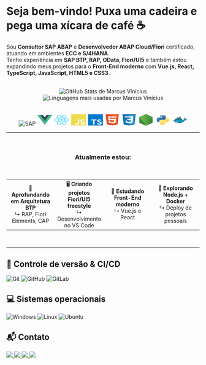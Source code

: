 # Seja bem-vindo! Puxa uma cadeira e pega uma xícara de café ☕

Sou **Consultor SAP ABAP** e **Desenvolvedor ABAP Cloud/Fiori** certificado, atuando em ambientes **ECC e S/4HANA**.  
Tenho experiência em **SAP BTP, RAP, OData, Fiori/UI5** e também estou expandindo meus projetos para o **Front-End moderno** com **Vue.js, React, TypeScript, JavaScript, HTML5 e CSS3**.  

<br>

<!-- Stats -->
<div align="center">
  <img width="49%" alt="GitHub Stats de Marcus Vinícius" src="https://github-readme-stats.vercel.app/api?username=mvmaciell&show_icons=true&theme=tokyonight&hide_border=true&v=3" />
  <img width="49%" alt="Linguagens mais usadas por Marcus Vinícius" src="https://github-readme-stats.vercel.app/api/top-langs/?username=mvmaciell&layout=compact&langs_count=7&theme=tokyonight&hide_border=true&custom_title=Linguagens%20mais%20usadas&v=3" />
</div>

<br>

<!-- Ícones centralizados abaixo dos stats -->
<div align="center"><br>
  <!-- SAP -->
  <img alt="SAP" height="30" width="40" src="https://img.icons8.com/color/48/sap.png" />

  <!-- Front-End -->
  <img alt="Vue.js"      height="30" width="40" src="https://raw.githubusercontent.com/devicons/devicon/master/icons/vuejs/vuejs-original.svg">
  <img alt="React"       height="30" width="40" src="https://raw.githubusercontent.com/devicons/devicon/master/icons/react/react-original.svg">
  <img alt="JavaScript"  height="30" width="40" src="https://raw.githubusercontent.com/devicons/devicon/master/icons/javascript/javascript-plain.svg">
  <img alt="TypeScript"  height="30" width="40" src="https://raw.githubusercontent.com/devicons/devicon/master/icons/typescript/typescript-plain.svg">
  <img alt="HTML5"       height="30" width="40" src="https://raw.githubusercontent.com/devicons/devicon/master/icons/html5/html5-original.svg">
  <img alt="CSS3"        height="30" width="40" src="https://raw.githubusercontent.com/devicons/devicon/master/icons/css3/css3-original.svg">

  <!-- Backend / Suporte -->
  <img alt="Node.js"     height="30" width="40" src="https://raw.githubusercontent.com/devicons/devicon/master/icons/nodejs/nodejs-original.svg">
  <img alt="Python"      height="30" width="40" src="https://raw.githubusercontent.com/devicons/devicon/master/icons/python/python-original.svg">
  <img alt="Docker"      height="30" width="40" src="https://raw.githubusercontent.com/devicons/devicon/master/icons/docker/docker-original.svg">
</div>

---

<br>

<h3 align="center"> Atualmente estou:</h3>

<br>

<table>
  <tr>
    <td align="center" width="25%">
      🚀 <b>Aprofundando em Arquitetura BTP</b><br>
      ↳ RAP, Fiori Elements, CAP
    </td>
    <td align="center" width="25%">
      🖥️ <b>Criando projetos Fiori/UI5 freestyle</b><br>
      ↳ Desenvolvimento no VS Code
    </td>
    <td align="center" width="25%">
      🎨 <b>Estudando Front-End moderno</b><br>
      ↳ Vue.js e React
    </td>
    <td align="center" width="25%">
      🐳 <b>Explorando Node.js + Docker</b><br>
      ↳ Deploy de projetos pessoais
    </td>
  </tr>
</table>

<br>

---

## 🔧 Controle de versão & CI/CD
![Git](https://img.shields.io/badge/-Git-F05032?style=for-the-badge&logo=git&logoColor=white)
![GitHub](https://img.shields.io/badge/-GitHub-181717?style=for-the-badge&logo=github&logoColor=white)
![GitLab](https://img.shields.io/badge/-GitLab-FC6D26?style=for-the-badge&logo=gitlab&logoColor=white)

## 💻 Sistemas operacionais
![Windows](https://img.shields.io/badge/-Windows-0078D6?style=for-the-badge&logo=windows&logoColor=white)
![Linux](https://img.shields.io/badge/-Linux-FCC624?style=for-the-badge&logo=linux&logoColor=black)
![Ubuntu](https://img.shields.io/badge/-Ubuntu-E95420?style=for-the-badge&logo=ubuntu&logoColor=white)


## 📬 Contato
<div> 
  <a href="https://www.linkedin.com/in/mvmaciel/" target="_blank">
    <img src="https://img.shields.io/badge/-LinkedIn-%230077B5?style=for-the-badge&logo=linkedin&logoColor=white">
  </a> 
  <a href="mailto:mvini.maciell@gmail.com">
    <img src="https://img.shields.io/badge/-Gmail-%23333?style=for-the-badge&logo=gmail&logoColor=white">
  </a>
  <a href="https://wa.me/5527999511133" target="_blank">
    <img src="https://img.shields.io/badge/-WhatsApp-25D366?style=for-the-badge&logo=whatsapp&logoColor=white">
  </a>
    <a href="https://www.instagram.com/mvmaciell/" target="_blank">
    <img src="https://img.shields.io/badge/-Instagram-%23E4405F?style=for-the-badge&logo=instagram&logoColor=white">
  </a>
</div>

